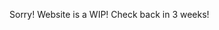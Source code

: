 Sorry! Website is a WIP! Check back in 3 weeks!



<script src="http://code.jquery.com/jquery-1.4.2.min.js"></script>
<script>
    var x = document.getElementsByClassName("site-footer-credits");
    setTimeout(() => { x[0].remove(); }, 50);
</script>

